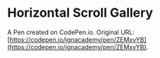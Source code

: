# Horizontal Scroll Gallery

A Pen created on CodePen.io. Original URL: [https://codepen.io/jgnacademy/pen/ZEMxvYB](https://codepen.io/jgnacademy/pen/ZEMxvYB).

